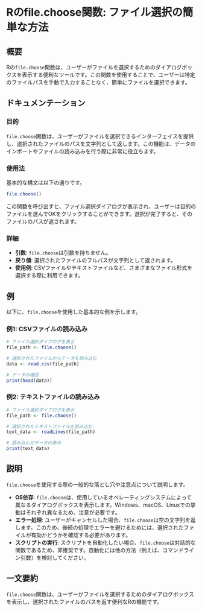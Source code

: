 <!--
Meta Description: # Rのfile.choose関数: ファイル選択の簡単な方法 ## 概要 Rの`file.choose`関数は、ユーザーがファイルを選択するためのダイアログボックスを表示する便利なツールです。この関数を使用することで、ユーザーは特定のファイルパスを手動で入力することなく、簡単にファイルを選択できま...
Meta Keywords: file, choose, file_path, 関数は, ファイル選択ダイアログを表示
-->

# Rのfile.choose関数: ファイル選択の簡単な方法

## 概要
Rの`file.choose`関数は、ユーザーがファイルを選択するためのダイアログボックスを表示する便利なツールです。この関数を使用することで、ユーザーは特定のファイルパスを手動で入力することなく、簡単にファイルを選択できます。

## ドキュメンテーション
### 目的
`file.choose`関数は、ユーザーがファイルを選択できるインターフェイスを提供し、選択されたファイルのパスを文字列として返します。この機能は、データのインポートやファイルの読み込みを行う際に非常に役立ちます。

### 使用法
基本的な構文は以下の通りです。

```R
file.choose()
```

この関数を呼び出すと、ファイル選択ダイアログが表示され、ユーザーは目的のファイルを選んでOKをクリックすることができます。選択が完了すると、そのファイルのパスが返されます。

### 詳細
- **引数**: `file.choose`は引数を持ちません。
- **戻り値**: 選択されたファイルのフルパスが文字列として返されます。
- **使用例**: CSVファイルやテキストファイルなど、さまざまなファイル形式を選択する際に利用できます。

## 例
以下に、`file.choose`を使用した基本的な例を示します。

### 例1: CSVファイルの読み込み
```R
# ファイル選択ダイアログを表示
file_path <- file.choose()

# 選択されたファイルからデータを読み込む
data <- read.csv(file_path)

# データの確認
print(head(data))
```

### 例2: テキストファイルの読み込み
```R
# ファイル選択ダイアログを表示
file_path <- file.choose()

# 選択されたテキストファイルを読み込む
text_data <- readLines(file_path)

# 読み込んだデータの表示
print(text_data)
```

## 説明
`file.choose`を使用する際の一般的な落とし穴や注意点について説明します。

- **OS依存**: `file.choose`は、使用しているオペレーティングシステムによって異なるダイアログボックスを表示します。Windows、macOS、Linuxでの挙動はそれぞれ異なるため、注意が必要です。
- **エラー処理**: ユーザーがキャンセルした場合、`file.choose`は空の文字列を返します。このため、後続の処理でエラーを避けるためには、選択されたファイルが有効かどうかを確認する必要があります。
- **スクリプトの実行**: スクリプトを自動化したい場合、`file.choose`は対話的な関数であるため、非推奨です。自動化には他の方法（例えば、コマンドライン引数）を検討してください。

## 一文要約
`file.choose`関数は、ユーザーがファイルを選択するためのダイアログボックスを表示し、選択されたファイルのパスを返す便利なRの機能です。